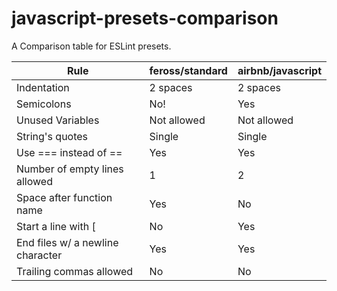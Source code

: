 # javascript-presets-comparison
A Comparison table for ESLint presets.


| Rule                             | feross/standard | airbnb/javascript |
|----------------------------------|-----------------|-------------------|
| Indentation                      | 2 spaces        | 2 spaces          |
| Semicolons                       | No!             | Yes               |
| Unused Variables                 | Not allowed     | Not allowed       |
| String's quotes                  | Single          | Single            |
| Use === instead of ==            | Yes             | Yes               |
| Number of empty lines allowed    | 1               | 2                 |
| Space after function name        | Yes             | No                |
| Start a line with [              | No              | Yes               |
| End files w/ a newline character | Yes             | Yes               |
| Trailing commas allowed          | No              | No                |
